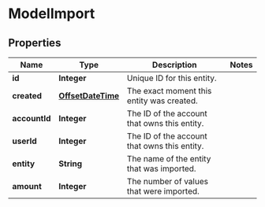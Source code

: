 

# ModelImport


## Properties

Name | Type | Description | Notes
------------ | ------------- | ------------- | -------------
**id** | **Integer** | Unique ID for this entity. | 
**created** | [**OffsetDateTime**](OffsetDateTime.md) | The exact moment this entity was created. | 
**accountId** | **Integer** | The ID of the account that owns this entity. | 
**userId** | **Integer** | The ID of the account that owns this entity. | 
**entity** | **String** | The name of the entity that was imported.  | 
**amount** | **Integer** | The number of values that were imported. | 




